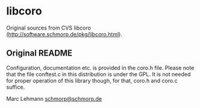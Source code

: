 libcoro
=======

Original sources from CVS libcoro (http://software.schmorp.de/pkg/libcoro.html).

Original README
---------------

Configuration, documentation etc. is provided in the coro.h file.  Please
note that the file conftest.c in this distribution is under the GPL. It is
not needed for proper operation of this library though, for that, coro.h
and coro.c suffice.

Marc Lehmann <schmorp@schmorp.de>

